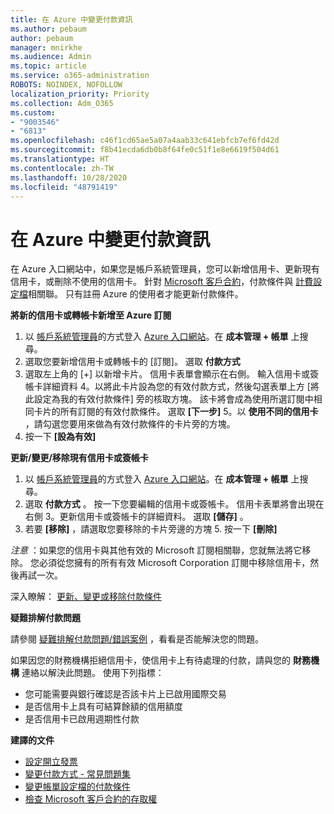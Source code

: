 ```yaml
---
title: 在 Azure 中變更付款資訊
ms.author: pebaum
author: pebaum
manager: mnirkhe
ms.audience: Admin
ms.topic: article
ms.service: o365-administration
ROBOTS: NOINDEX, NOFOLLOW
localization_priority: Priority
ms.collection: Adm_O365
ms.custom:
- "9003546"
- "6813"
ms.openlocfilehash: c46f1cd65ae5a07a4aab33c641ebfcb7ef6fd42d
ms.sourcegitcommit: f8b41ecda6db0b8f64fe0c51f1e8e6619f504d61
ms.translationtype: HT
ms.contentlocale: zh-TW
ms.lasthandoff: 10/28/2020
ms.locfileid: "48791419"
---
```

# <a name="change-payment-information-in-azure"></a>在 Azure 中變更付款資訊

在 Azure 入口網站中，如果您是帳戶系統管理員，您可以新增信用卡、更新現有信用卡，或刪除不使用的信用卡。 針對 [Microsoft 客戶合約](https://docs.microsoft.com/azure/billing/billing-how-to-change-credit-card?WT.mc_id=Portal-Microsoft_Azure_Support#check-access-to-a-microsoft-customer-agreement)，付款條件與 [計費設定檔](https://docs.microsoft.com/azure/billing/billing-how-to-change-credit-card?WT.mc_id=Portal-Microsoft_Azure_Support#change-payment-method-for-a-billing-profile)相關聯。 只有註冊 Azure 的使用者才能更新付款條件。

**將新的信用卡或轉帳卡新增至 Azure 訂閱**

1. 以 [帳戶系統管理員](https://docs.microsoft.com/azure/billing/billing-subscription-transfer?WT.mc_id=Portal-Microsoft_Azure_Support#whoisaa)的方式登入 [Azure 入口網站](https://portal.azure.com/)。在 **成本管理 + 帳單** 上搜尋。
2. 選取您要新增信用卡或轉帳卡的 [訂閱]。 選取 **付款方式**
3. 選取左上角的 [+] 以新增卡片。 信用卡表單會顯示在右側。 輸入信用卡或簽帳卡詳細資料 4。以將此卡片設為您的有效付款方式，然後勾選表單上方 [將此設定為我的有效付款條件] 旁的核取方塊。 該卡將會成為使用所選訂閱中相同卡片的所有訂閱的有效付款條件。 選取 **[下一步]** 5。以 **使用不同的信用卡** ，請勾選您要用來做為有效付款條件的卡片旁的方塊。
6. 按一下 **[設為有效]**

**更新/變更/移除現有信用卡或簽帳卡**

1. 以 [帳戶系統管理員](https://docs.microsoft.com/azure/billing/billing-subscription-transfer?WT.mc_id=Portal-Microsoft_Azure_Support#whoisaa)的方式登入 [Azure 入口網站](https://portal.azure.com/)。在 **成本管理 + 帳單** 上搜尋。
2. 選取 **付款方式** 。 按一下您要編輯的信用卡或簽帳卡。 信用卡表單將會出現在右側 3。更新信用卡或簽帳卡的詳細資料。 選取 **[儲存]** 。
4. 若要 **[移除]** ，請選取您要移除的卡片旁邊的方塊 5. 按一下 **[刪除]**

_注意_ ：如果您的信用卡與其他有效的 Microsoft 訂閱相關聯，您就無法將它移除。 您必須從您擁有的所有有效 Microsoft Corporation 訂閱中移除信用卡，然後再試一次。

深入瞭解： [更新、變更或移除付款條件](https://docs.microsoft.com/azure/billing/billing-how-to-change-credit-card?WT.mc_id=Portal-Microsoft_Azure_Support)

**疑難排解付款問題**

請參閱 [疑難排解付款問題/錯誤案例](https://support.microsoft.com/help/4505172/troubleshooting-payment-issues) ，看看是否能解決您的問題。

如果因您的財務機構拒絕信用卡，使信用卡上有待處理的付款，請與您的 **財務機構** 連絡以解決此問題。 使用下列指標：

- 您可能需要與銀行確認是否該卡片上已啟用國際交易
- 是否信用卡上具有可結算餘額的信用額度
- 是否信用卡已啟用週期性付款

**建譯的文件**

- [設定開立發票](https://azure.microsoft.com/pricing/invoicing/)
- [變更付款方式 - 常見問題集](https://docs.microsoft.com/azure/billing/billing-how-to-change-credit-card?WT.mc_id=Portal-Microsoft_Azure_Support#frequently-asked-questions)
- [變更帳單設定檔的付款條件](https://docs.microsoft.com/azure/billing/billing-how-to-change-credit-card?WT.mc_id=Portal-Microsoft_Azure_Support#change-payment-method-for-a-billing-profile)
- [檢查 Microsoft 客戶合約的存取權](https://docs.microsoft.com/azure/billing/billing-how-to-change-credit-card?WT.mc_id=Portal-Microsoft_Azure_Support#check-access-to-a-microsoft-customer-agreement)